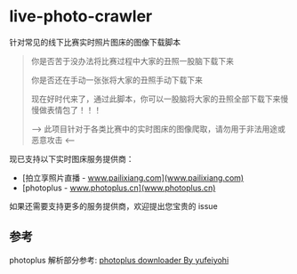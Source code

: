 # live-photo-crawler

针对常见的线下比赛实时照片图床的图像下载脚本

> 你是否苦于没办法将比赛过程中大家的丑照一股脑下载下来
>
> 你是否还在手动一张张将大家的丑照手动下载下来
>
> 现在好时代来了，通过此脚本，你可以一股脑将大家的丑照全部下载下来慢慢做表情包了！！！
>
> --> 此项目针对于各类比赛中的实时图床的图像爬取，请勿用于非法用途或恶意攻击 <--

现已支持以下实时图床服务提供商：

- [拍立享照片直播 - www.pailixiang.com](www.pailixiang.com)
- [photoplus - www.photoplus.cn](www.photoplus.cn)

如果还需要支持更多的服务提供商，欢迎提出您宝贵的 issue

## 参考

photoplus 解析部分参考: [photoplus downloader By yufeiyohi](https://github.com/yufeiyohi/photoplus)
